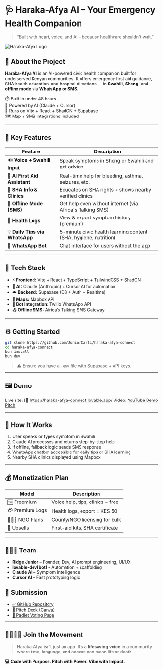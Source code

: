 # 🩺 Haraka-Afya AI – Your Emergency Health Companion

> “Built with heart, voice, and AI – because healthcare shouldn't wait.”

![Haraka-Afya Logo](./public/logo.png)

## 🚀 About the Project

**Haraka-Afya AI** is an AI-powered civic health companion built for underserved Kenyan communities. It offers emergency first aid guidance, SHA health education, and hospital directions — in **Swahili**, **Sheng**, and **offline mode** via **WhatsApp or SMS**.

⏱️ Built in under 48 hours  
🧠 Powered by AI (Claude + Cursor)  
📱 Runs on Vite + React + ShadCN + Supabase  
🗺️ Map + SMS integrations included  

---

## 🎯 Key Features

| Feature                      | Description                                                                 |
|-----------------------------|-----------------------------------------------------------------------------|
| 🔊 **Voice + Swahili Input**  | Speak symptoms in Sheng or Swahili and get advice                          |
| 🧠 **AI First Aid Assistant** | Real-time help for bleeding, asthma, seizures, etc.                        |
| 🏥 **SHA Info & Clinics**     | Educates on SHA rights + shows nearby verified clinics                    |
| 📶 **Offline Mode (SMS)**     | Get help even without internet (via Africa's Talking SMS)                 |
| 🧾 **Health Logs**            | View & export symptom history (premium)                                   |
| 💡 **Daily Tips via WhatsApp**| 5-minute civic health learning content (SHA, hygiene, nutrition)          |
| 💬 **WhatsApp Bot**           | Chat interface for users without the app                                  |

---

## 🧩 Tech Stack

- ⚡️ **Frontend:** Vite + React + TypeScript + TailwindCSS + ShadCN
- 🧠 **AI:** Claude (Anthropic) + Cursor AI for automation
- ☁️ **Backend:** Supabase (DB + Auth + Realtime)
- 📍 **Maps:** Mapbox API
- 📲 **Bot Integration:** Twilio WhatsApp API
- 📤 **Offline SMS:** Africa’s Talking SMS Gateway

---

## ⚙️ Getting Started

```bash
git clone https://github.com/JuniorCarti/haraka-afya-connect
cd haraka-afya-connect
bun install
bun dev
````

> ⚠️ Ensure you have a `.env` file with Supabase + API keys.

---

## 🖼️ Demo

Live site: [🔗 https://haraka-afya-connect.lovable.app/
Video: [YouTube Demo Pitch](#)

---

## 🧪 How It Works

1. User speaks or types symptom in Swahili
2. Claude AI processes and returns step-by-step help
3. If offline, fallback logic sends SMS response
4. WhatsApp chatbot accessible for daily tips or SHA learning
5. Nearby SHA clinics displayed using Mapbox

---

## 💰 Monetization Plan

| Model             | Description                      |
| ----------------- | -------------------------------- |
| 🆓 Freemium       | Voice help, tips, clinics = free |
| 💳 Premium Logs   | Health logs, export = KES 50     |
| 🧑🏽‍⚕️ NGO Plans | County/NGO licensing for bulk    |
| 🧩 Upsells        | First-aid kits, SHA certificate  |

---
## 👨🏽‍💻 Team

* **Ridge Junior** – Founder, Dev, AI prompt engineering, UI/UX
* **lovable-dev\[bot]** – Automation + scaffolding
* **Claude AI** – Symptom intelligence
* **Cursor AI** – Fast prototyping logic
  
## 📁 Submission

* [✅ GitHub Repository](https://github.com/JuniorCarti/haraka-afya-connect)
* [🎯 Pitch Deck (Canva)](https://www.canva.com/design/DAGsIkmUSNM/sEgk3ZXUGGPbjFV9lXfcLw/edit?utm_content=DAGsIkmUSNM&utm_campaign=designshare&utm_medium=link2&utm_source=sharebutton)
* [📌 Padlet Voting Page](https://padlet.com/kamausuzan711/vote-for-you-best-vibe-coding-project-g4h77eaov8awtolt/wish/O7A9Qm2Kz77NZ6x3)

---

## 🫱🏽‍🫲🏽 Join the Movement

> Haraka-Afya isn’t just an app.
> It’s a **lifesaving voice** in a community where time, language, and access can mean life or death.

**💻 Code with Purpose. Pitch with Power. Vibe with Impact.**

